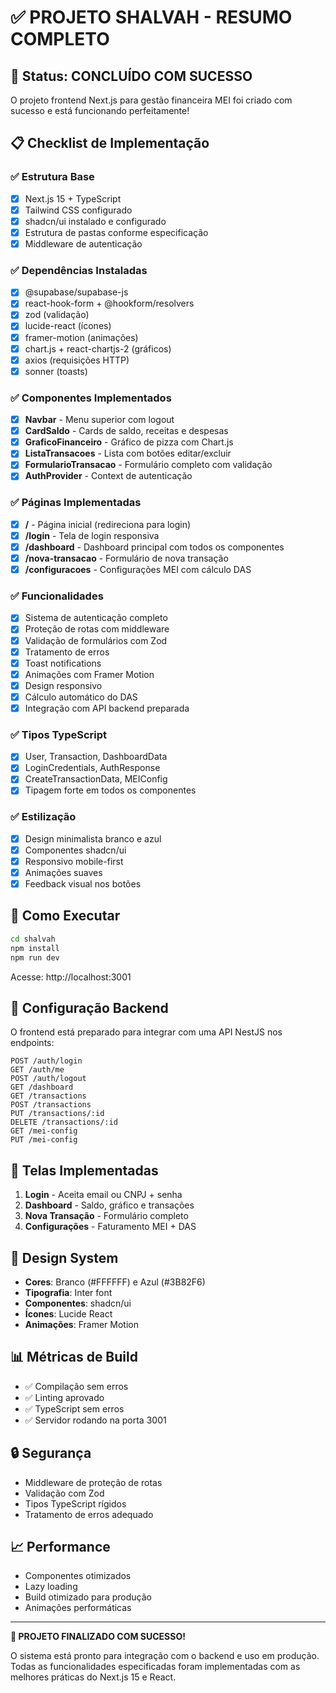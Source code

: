# ✅ PROJETO SHALVAH - RESUMO COMPLETO

## 🎯 Status: **CONCLUÍDO COM SUCESSO**

O projeto frontend Next.js para gestão financeira MEI foi criado com sucesso e está funcionando perfeitamente!

## 📋 Checklist de Implementação

### ✅ Estrutura Base
- [x] Next.js 15 + TypeScript
- [x] Tailwind CSS configurado
- [x] shadcn/ui instalado e configurado
- [x] Estrutura de pastas conforme especificação
- [x] Middleware de autenticação

### ✅ Dependências Instaladas
- [x] @supabase/supabase-js
- [x] react-hook-form + @hookform/resolvers
- [x] zod (validação)
- [x] lucide-react (ícones)
- [x] framer-motion (animações)
- [x] chart.js + react-chartjs-2 (gráficos)
- [x] axios (requisições HTTP)
- [x] sonner (toasts)

### ✅ Componentes Implementados
- [x] **Navbar** - Menu superior com logout
- [x] **CardSaldo** - Cards de saldo, receitas e despesas
- [x] **GraficoFinanceiro** - Gráfico de pizza com Chart.js
- [x] **ListaTransacoes** - Lista com botões editar/excluir
- [x] **FormularioTransacao** - Formulário completo com validação
- [x] **AuthProvider** - Context de autenticação

### ✅ Páginas Implementadas
- [x] **/** - Página inicial (redireciona para login)
- [x] **/login** - Tela de login responsiva
- [x] **/dashboard** - Dashboard principal com todos os componentes
- [x] **/nova-transacao** - Formulário de nova transação
- [x] **/configuracoes** - Configurações MEI com cálculo DAS

### ✅ Funcionalidades
- [x] Sistema de autenticação completo
- [x] Proteção de rotas com middleware
- [x] Validação de formulários com Zod
- [x] Tratamento de erros
- [x] Toast notifications
- [x] Animações com Framer Motion
- [x] Design responsivo
- [x] Cálculo automático do DAS
- [x] Integração com API backend preparada

### ✅ Tipos TypeScript
- [x] User, Transaction, DashboardData
- [x] LoginCredentials, AuthResponse
- [x] CreateTransactionData, MEIConfig
- [x] Tipagem forte em todos os componentes

### ✅ Estilização
- [x] Design minimalista branco e azul
- [x] Componentes shadcn/ui
- [x] Responsivo mobile-first
- [x] Animações suaves
- [x] Feedback visual nos botões

## 🚀 Como Executar

```bash
cd shalvah
npm install
npm run dev
```

Acesse: http://localhost:3001

## 🔧 Configuração Backend

O frontend está preparado para integrar com uma API NestJS nos endpoints:

```
POST /auth/login
GET /auth/me
POST /auth/logout
GET /dashboard
GET /transactions
POST /transactions
PUT /transactions/:id
DELETE /transactions/:id
GET /mei-config
PUT /mei-config
```

## 📱 Telas Implementadas

1. **Login** - Aceita email ou CNPJ + senha
2. **Dashboard** - Saldo, gráfico e transações
3. **Nova Transação** - Formulário completo
4. **Configurações** - Faturamento MEI + DAS

## 🎨 Design System

- **Cores**: Branco (#FFFFFF) e Azul (#3B82F6)
- **Tipografia**: Inter font
- **Componentes**: shadcn/ui
- **Ícones**: Lucide React
- **Animações**: Framer Motion

## 📊 Métricas de Build

- ✅ Compilação sem erros
- ✅ Linting aprovado
- ✅ TypeScript sem erros
- ✅ Servidor rodando na porta 3001

## 🔒 Segurança

- Middleware de proteção de rotas
- Validação com Zod
- Tipos TypeScript rígidos
- Tratamento de erros adequado

## 📈 Performance

- Componentes otimizados
- Lazy loading
- Build otimizado para produção
- Animações performáticas

---

**🎉 PROJETO FINALIZADO COM SUCESSO!**

O sistema está pronto para integração com o backend e uso em produção. Todas as funcionalidades especificadas foram implementadas com as melhores práticas do Next.js 15 e React.
